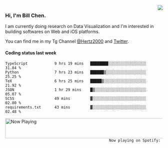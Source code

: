 <img  align="right" src="https://github-readme-stats.vercel.app/api?username=BillChen2k&show_icons=false&count_private=true&hide_title=true">

### Hi, I'm Bill Chen.

I am currently doing research on Data Visualization and I'm interested in building softwares on Web and iOS platforms.

You can find me in my Tg Channel [@Hertz2000](https://t.me/Hertz2000) and [Twitter](https://twitter.com/billchen2k).

#### Coding status last week

<!--START_SECTION:waka-->

```text
TypeScript            9 hrs 19 mins   ████████░░░░░░░░░░░░░░░░░   31.84 %
Python                7 hrs 23 mins   ██████▒░░░░░░░░░░░░░░░░░░   25.25 %
TeX                   6 hrs 25 mins   █████▒░░░░░░░░░░░░░░░░░░░   21.92 %
JSON                  1 hr 29 mins    █▒░░░░░░░░░░░░░░░░░░░░░░░   05.07 %
SCSS                  49 mins         ▓░░░░░░░░░░░░░░░░░░░░░░░░   02.80 %
requirements.txt      43 mins         ▓░░░░░░░░░░░░░░░░░░░░░░░░   02.48 %
```

<!--END_SECTION:waka-->


<div>
<a href="https://spotify-now-playing.billchen2k.vercel.app/now-playing?open">
   <img align="right" src="https://spotify-now-playing.billchen2k.vercel.app/now-playing" width="540" height="64" alt="Now Playing">
</a>
</div>

<div>
<p align="right"><code>Now playing on Spotify: </code></p>
</div>

<!--
**BillChen2K/BillChen2K** is a ✨ _special_ ✨ repository because its `README.md` (this file) appears on your GitHub profile.

Here are some ideas to get you started:

- 🔭 I’m currently working on ...
- 🌱 I’m currently learning ...
- 👯 I’m looking to collaborate on ...
- 🤔 I’m looking for help with ...
- 💬 Ask me about ...
- 📫 How to reach me: ...
- 😄 Pronouns: ...
- ⚡ Fun fact: ...
-->
